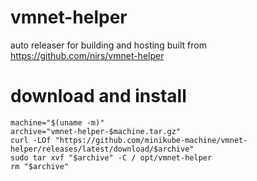 # vmnet-helper

auto releaser for building and hosting built from https://github.com/nirs/vmnet-helper


# download and install 

```
machine="$(uname -m)"
archive="vmnet-helper-$machine.tar.gz"
curl -LOf "https://github.com/minikube-machine/vmnet-helper/releases/latest/download/$archive"
sudo tar xvf "$archive" -C / opt/vmnet-helper
rm "$archive"
```